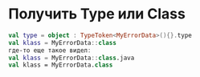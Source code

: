 # Получить Type или Class

```kotlin
val type = object : TypeToken<MyErrorData>(){}.type
val klass = MyErrorData::class
где-то еще такое видел:
val klass = MyErrorData::class.java
val klass = MyErrorData.class
```
